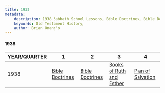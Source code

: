 ```yaml
---
title: 1938
metadata:
    description: 1938 Sabbath School Lessons, Bible Doctrines, Bible Doctrines, Books of Ruth and Esther, Plan of Salvation
    keywords: Old Testament History,
    author: Brian Onang'o
---
```


#### 1938

YEAR/QUARTER |   1  | 2| 3| 4
-------------|------------|---|--|---
1938   |  [Bible Doctrines](/1931-1940/1938/quarter1) | [Bible Doctrines](/1931-1940/1938/quarter2) | [Books of Ruth and Esther](/1931-1940/1938/quarter3) | [Plan of Salvation](/1931-1940/1938/quarter4) |
 